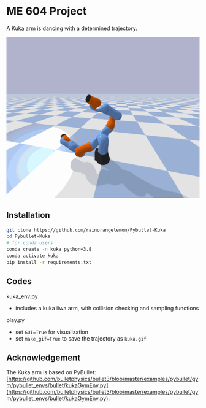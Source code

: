 # ME 604 Project

A Kuka arm is dancing with a determined trajectory.

![kuka.gif](kuka.gif) 

## Installation

```bash
git clone https://github.com/rainorangelemon/Pybullet-Kuka
cd Pybullet-Kuka
# for conda users
conda create -n kuka python=3.8
conda activate kuka
pip install -r requirements.txt
```

## Codes

kuka_env.py
- includes a kuka iiwa arm, with collision checking and sampling functions

play.py

- set `GUI=True` for visualization
- set `make_gif=True` to save the trajectory as `kuka.gif`


## Acknowledgement

The Kuka arm is based on PyBullet: [https://github.com/bulletphysics/bullet3/blob/master/examples/pybullet/gym/pybullet_envs/bullet/kukaGymEnv.py](https://github.com/bulletphysics/bullet3/blob/master/examples/pybullet/gym/pybullet_envs/bullet/kukaGymEnv.py).

